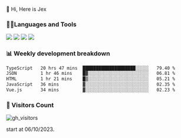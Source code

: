  👋 Hi, Here is Jex

 

### 🧑‍💻Languages and Tools

<code><a href="https://react.dev"><img src="https://api.iconify.design/logos:react.svg" /></a></code>
<code><a href="https://github.com/vuejs/core"><img src="https://api.iconify.design/logos:vue.svg" /></a></code> 
<code><a href="https://github.com/microsoft/TypeScript"><img src="https://api.iconify.design/logos:typescript-icon.svg" /></a></code>
<code><a href="https://threejs.org/"><img src="https://api.iconify.design/logos:threejs.svg" /></a></code>

### 📊 Weekly development breakdown

<!--START_SECTION:waka-->

```txt
TypeScript   20 hrs 47 mins  ████████████████████░░░░░   79.40 %
JSON         1 hr 46 mins    █▓░░░░░░░░░░░░░░░░░░░░░░░   06.81 %
HTML         1 hr 21 mins    █▒░░░░░░░░░░░░░░░░░░░░░░░   05.21 %
JavaScript   36 mins         ▓░░░░░░░░░░░░░░░░░░░░░░░░   02.35 %
Vue.js       34 mins         ▓░░░░░░░░░░░░░░░░░░░░░░░░   02.23 %
```

<!--END_SECTION:waka-->


### 👀 Visitors Count

![gh_visitors](https://profile-counter.glitch.me/jexlau/count.svg)

start at 06/10/2023.
